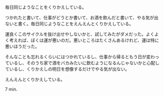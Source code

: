 毎日同じようなことをくりかえしている。

つかれたと書いて、仕事がどうとか書いて、お酒を飲んだと書いて、やる気が出ないと書く。毎日同じようなことをえんえんとくりかえしている。

運良くこのサイクルを抜け出せやしないかと、試してみたがダメだった。よくよく考えれば、ぼくは運が悪いのだ。悪いところはたくさんあるけれど、運は特に悪いほうだった。

そんなことも忘れるくらいにはつかれているし、仕事から帰るともう日が変わっているし、そのうち家で酒をバカみたいに飲むようになるんじゃないかと心配しているし、くりかえしの明日を想像するだけでやる気が出ない。

えんえんとくりかえしている。

7 min.
